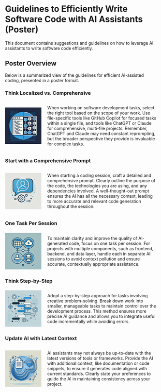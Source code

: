 # Guidelines to Efficiently Write Software Code with AI Assistants (Poster)

This document contains suggestions and guidelines on how to leverage AI assistants to write software code efficiently.

## Poster Overview

Below is a summarized view of the guidelines for efficient AI-assisted coding, presented in a poster format.

### Think Localized vs. Comprehensive

<div style="display: flex; align-items: center;">
    <img src="images/Think%20Comprehensive%20vs%20Local.png" alt="Think Comprehensive vs Local" style="width: 120px; margin-right: 20px;">
    <p>When working on software development tasks, select the right tool based on the scope of your work. Use file-specific tools like GitHub Copilot for focused tasks within a single file, and tools like ChatGPT or Claude for comprehensive, multi-file projects. Remember, ChatGPT and Claude may need constant reprompting, but the broader perspective they provide is invaluable for complex tasks.</p>
</div>

### Start with a Comprehensive Prompt

<div style="display: flex; align-items: center;">
    <img src="images/Start%20with%20a%20Comprehensive%20Prompt.png" alt="Start with a Comprehensive Prompt" style="width: 120px; margin-right: 20px;">
    <p>When starting a coding session, craft a detailed and comprehensive prompt. Clearly outline the purpose of the code, the technologies you are using, and any dependencies involved. A well-thought-out prompt ensures the AI has all the necessary context, leading to more accurate and relevant code generation throughout the session.</p>
</div>

### One Task Per Session

<div style="display: flex; align-items: center;">
    <img src="images/One%20Task%20Per%20Session.png" alt="One Task Per Session" style="width: 120px; margin-right: 20px;">
    <p>To maintain clarity and improve the quality of AI-generated code, focus on one task per session. For projects with multiple components, such as frontend, backend, and data layer, handle each in separate AI sessions to avoid context pollution and ensure accurate, contextually appropriate assistance.</p>
</div>

### Think Step-by-Step

<div style="display: flex; align-items: center;">
    <img src="images/Think%20Step-by-Step.png" alt="Think Step-by-Step" style="width: 120px; margin-right: 20px;">
    <p>Adopt a step-by-step approach for tasks involving creative problem-solving. Break down work into smaller, manageable tasks to maintain control over the development process. This method ensures more precise AI guidance and allows you to integrate useful code incrementally while avoiding errors.</p>
</div>

### Update AI with Latest Context

<div style="display: flex; align-items: center;">
    <img src="images/Update%20AI%20with%20Latest%20Context.png" alt="Update AI with Latest Context" style="width: 120px; margin-right: 20px;">
    <p>AI assistants may not always be up-to-date with the latest versions of tools or frameworks. Provide the AI with additional context, like documentation or code snippets, to ensure it generates code aligned with current standards. Clearly state your preferences to guide the AI in maintaining consistency across your project.</p>
</div>

